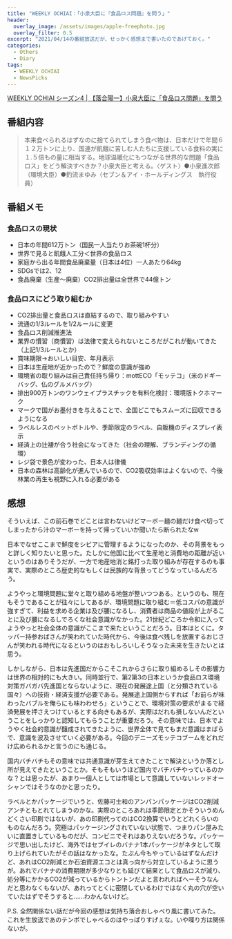 ```yaml
---
title: "WEEKLY OCHIAI：「小泉大臣に『食品ロス問題』を問う」"
header:
  overlay_image: /assets/images/apple-freephoto.jpg
  overlay_filter: 0.5
excerpt: "2021/04/14の番組放送だが、せっかく感想まで書いたのであげておく。"
categories:
  - Others
  - Diary
tags:
  - WEEKLY OCHIAI
  - NewsPicks
---
```


[WEEKLY OCHIAI シーズン4 \| 【落合陽一】小泉大臣に「食品ロス問題」を問う](https://newspicks.com/movie-series/28?movieId=1209)

## 番組内容

>本来食べられるはずなのに捨てられてしまう食べ物は、日本だけで年間６１２万トンに上り、国連が飢餓に苦しむ人たちに支援している食料の実に１.５倍もの量に相当する。地球温暖化にもつながる世界的な問題「食品ロス」をどう解決すべきか？小泉大臣と考える。〈ゲスト〉●小泉進次郎（環境大臣）●釣流まゆみ（セブン＆アイ・ホールディングス　執行役員）

## 番組メモ

### 食品ロスの現状

- 日本の年間612万トン（国民一人当たりお茶碗1杯分）
- 世界で見ると飢餓人工分＜世界の食品ロス
- 家庭から出る年間食品廃棄量（日本は4位）一人あたり64kg
- SDGsでは2、12
- 食品廃棄（生産〜廃棄）CO2排出量は全世界で44億トン

### 食品ロスにどう取り組むか

- CO2排出量と食品ロスは直結するので、取り組みやすい
- 流通の1/3ルールを1/2ルールに変更
- 食品ロス削減推進法
- 業界の慣習（商慣習）は法律で変えられないところだがこれが動いてきた（上記1/3ルールとか）
- 賞味期限→おいしい目安、年月表示
- 日本は生産地が近かったので？鮮度の意識が強め
- 環境省の取り組みは自己責任持ち帰り：mottECO「モッテコ」（米のドギーバッグ、仏のグルメバッグ）
- 排出900万トンのワンウェイプラスチックを有料化検討：環境版トクホマーク
- マークで国がお墨付きを与えることで、全国どこでもスムーズに回収できるようになる
- ラベルレスのペットボトルや、季節限定のラベル、自販機のディスプレイ表示
- 経済上の辻褄が合う社会になってきた（社会の理解、ブランディングの循環）
- レジ袋で景色が変わった、日本人は律儀
- 日本の森林は高齢化が進んでいるので、CO2吸収効率はよくないので、今後林業の再生も視野に入れる必要がある

## 感想

そういえば、この前石巻でどことは言わないけどマーボー麺の麺だけ食べ切ってしまったから汁のマーボーを持って帰っていいか聞いたら断られたなw

日本でなぜここまで鮮度をシビアに管理するようになったのか、その背景をもっと詳しく知りたいと思った。たしかに他国に比べて生産地と消費地の距離が近いというのはありそうだが、一方で地産地消と銘打った取り組みが存在するのも事実で、実際のところ歴史的なもしくは民族的な背景ってどうなっているんだろう。

ようやっと環境問題に堂々と取り組める地盤が整いつつある。というのも、現在もそうであることが往々にしてあるが、環境問題に取り組む＝低コスパの意識が強すぎて、利益を求める企業は及び腰になるし、消費者は商品の値段が上がることに及び腰になるしでろくな社会意識がなかった。21世紀どころか令和に入ってようやっと社会全体の意識がここまで来たということだろう。日本はとくに。タッパー持参おばさんが笑われていた時代から、今後は食べ残しを放置するおじさんが笑われる時代になるというのはおもしろいしそうなった未来を生きたいとは思う。

しかしながら、日本は先進国だからこそこれからさらに取り組めるしその影響力は世界の相対的にも大きい。同時並行で、第2第3の日本というか食品ロス環境対策ガバガバ先進国とならないように、現在の発展途上国（と分類されている国々）への技術・経済支援が必要である。発展途上国側からすれば「お前らが味わったバブルを俺らにも味わわせろ」ということで、環境対策の要求がまるで経済発展を押さえつけているとする向きもあるが、実際はだれも損しないんだということをしっかりと認知してもらうことが重要だろう。その意味では、日本でようやく社会的意識が醸成されてきたように、世界全体で見てもまだ意識はまばらで、意識を波及させていく必要がある。今回のデニーズモッテコブームをどれだけ広められるかと言うのにも通じる。

国内バチバチもその意味では共通意識が芽生えてきたことで解決というか落とし所が見えてきたということか。そもそもいうほど国内でバチバチやっているのかな？とは思ったが、あまり一個人としては市場として意識していないレッドオーシャンではそうなのかと思ったり。

ラベルとかパッケージでいうと、佐藤可士和のアンパンパッケージはCO2削減アンチともとれてしまうのかな。実際のところあれは季節限定とかそういうめんどくさい印刷ではないが、あの印刷代ってのはCO2換算でいうとどれくらいのものなんだろう。究極はパッケージングされていない状態で、つまりパン屋みたいに直置きしているものだが、コンビニでそれはありえないだろうな。パッケージで思い出したけど、海外ではセブイレのバナナ1本パッケージがネタとして取り上げられていたがその話はなかったな。たぶん今もやっているはずなんだけど、あれはCO2削減とか石油資源エコとは真っ向から対立しているように思うが。あれでバナナの消費期限が多少なりとも延びて結果として食品ロスが減り、処分等にかかるCO2が減っているからトントンだよと言われればへーそうなんだと思わなくもないが、あれってとくに密閉しているわけではなく丸の穴が空いていたはずでそうすると……わかんないけど。

P.S. 全然関係ない話だが今回の感想は気持ち落合おしゃべり風に書いてみた。これを生放送であのテンポでしゃべるのはやっぱりすげぇな。いや喋り方は関係ないが。
